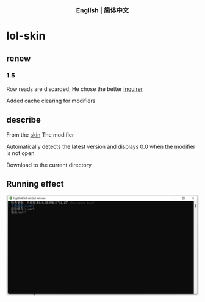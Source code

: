 
<h3 style="text-align: center"> <b>English</b> | <a href="https://github.com/scripted-C20/lol-skin/blob/main/README.zh-CN.md">简体中文</a> </h3>

# lol-skin

## renew

### 1.5

Row reads are discarded, He chose the better [Inquirer](https://github.com/SBoudrias/Inquirer.js)

Added cache clearing for modifiers

## describe

From the [skin](http://leagueskin.net/p/download-mod-skin-2020-chn) The modifier

Automatically detects the latest version and displays 0.0 when the modifier is not open

Download to the current directory

## Running effect

![test](https://github.com/scripted-C20/lol-skin/blob/main/start.jpg)

